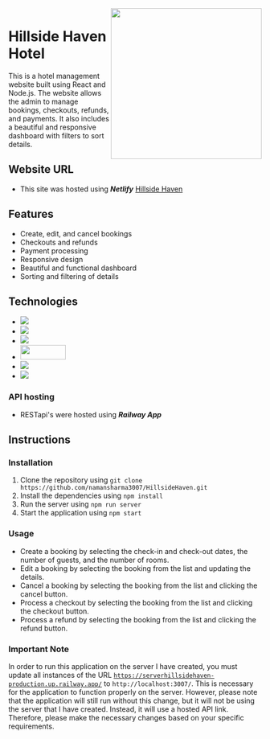 <img src="https://thumbs.dreamstime.com/b/design-can-be-used-as-logo-icon-complement-to-mountain-house-126215524.jpg" width="300" align="right" />

# Hillside Haven Hotel 
This is a hotel management website built using React and Node.js. The website allows the admin to manage bookings, checkouts, refunds, and payments. It also includes a beautiful and responsive dashboard with filters to sort details.

## Website URL
* This site was hosted using **_Netlify_** [Hillside Haven](https://hillsidehavenhotel.netlify.app/)

## Features
* Create, edit, and cancel bookings
* Checkouts and refunds
* Payment processing
* Responsive design
* Beautiful and functional dashboard
* Sorting and filtering of details

## Technologies
* <img src="https://img.shields.io/badge/React-20232A?style=for-the-badge&logo=react&logoColor=61DAFB"/>
* <img src="https://img.shields.io/badge/Node.js-43853D?style=for-the-badge&logo=node.js&logoColor=white"/>
* <img src="https://img.shields.io/badge/MongoDB-4EA94B?style=for-the-badge&logo=mongodb&logoColor=white"/>
* <img src="https://res.cloudinary.com/practicaldev/image/fetch/s--E7SQLjAt--/c_imagga_scale,f_auto,fl_progressive,h_420,q_auto,w_1000/https://dev-to-uploads.s3.amazonaws.com/uploads/articles/5d14su1hfqzbeqa2qhbr.png" width="90" height="29"/>
* <img src="https://img.shields.io/badge/Bootstrap-563D7C?style=for-the-badge&logo=bootstrap&logoColor=white"/>
* <img src="https://img.shields.io/badge/Express.js-404D59?style=for-the-badge"/>

### API hosting
* RESTapi's were hosted using **_Railway App_**

## Instructions
### Installation
1. Clone the repository using ```git clone https://github.com/namansharma3007/HillsideHaven.git```
2. Install the dependencies using ```npm install```
3. Run the server using ```npm run server```
4. Start the application using ```npm start```

### Usage
* Create a booking by selecting the check-in and check-out dates, the number of guests, and the number of rooms.
* Edit a booking by selecting the booking from the list and updating the details.
* Cancel a booking by selecting the booking from the list and clicking the cancel button.
* Process a checkout by selecting the booking from the list and clicking the checkout button.
* Process a refund by selecting the booking from the list and clicking the refund button.

### Important Note
In order to run this application on the server I have created, you must update all instances of the URL <code>https://serverhillsidehaven-production.up.railway.app/</code> to <code>http://localhost:3007/</code>. This is necessary for the application to function properly on the server. However, please note that the application will still run without this change, but it will not be using the server that I have created. Instead, it will use a hosted API link. Therefore, please make the necessary changes based on your specific requirements.